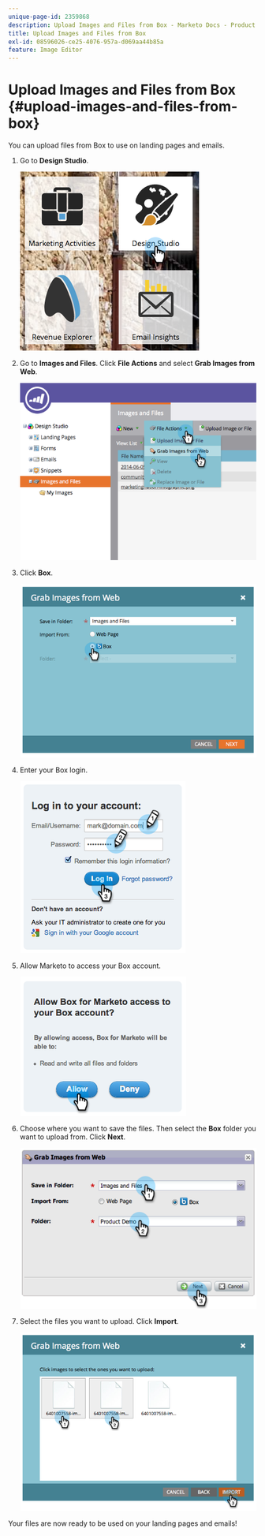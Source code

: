 ```yaml
---
unique-page-id: 2359868
description: Upload Images and Files from Box - Marketo Docs - Product Documentation
title: Upload Images and Files from Box
exl-id: 08596026-ce25-4076-957a-d069aa44b85a
feature: Image Editor
---
```

# Upload Images and Files from Box {#upload-images-and-files-from-box}

You can upload files from Box to use on landing pages and emails.

1. Go to **Design Studio**.

   ![](assets/designstudio-3.png)

1. Go to **Images and Files**. Click **File Actions** and select **Grab Images from Web**.

   ![](assets/image2014-9-16-12-3a50-3a40.png)

1. Click **Box**.

   ![](assets/image2014-9-16-12-3a50-3a56.png)

1. Enter your Box login.

   ![](assets/image2014-9-16-12-3a51-3a10.png)

1. Allow Marketo to access your Box account.

   ![](assets/image2014-9-16-12-3a51-3a28.png)

1. Choose where you want to save the files. Then select the **Box** folder you want to upload from. Click **Next**.

   ![](assets/image2014-9-16-12-3a51-3a59.png)

1. Select the files you want to upload. Click **Import**.

   ![](assets/image2014-9-16-12-3a52-3a15.png)

Your files are now ready to be used on your landing pages and emails!
